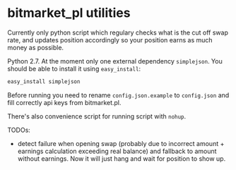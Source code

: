 # bitmarket_pl utilities
Currently only python script which regulary checks what is the cut off swap rate, and updates position accordingly so your position earns as much money as possible.

Python 2.7. At the moment only one external dependency `simplejson`. You should be able to install it using `easy_install`:
```bash
easy_install simplejson
```

Before running you need to rename `config.json.example` to `config.json` and fill correctly api keys from bitmarket.pl.

There's also convenience script for running script with `nohup`.

TODOs:
* detect failure when opening swap (probably due to incorrect amount + earnings calculation exceeding real balance) and fallback to amount without earnings. Now it will just hang and wait for position to show up.
